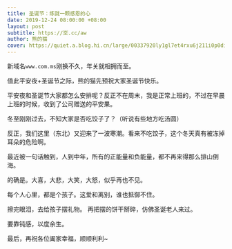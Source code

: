 ```yaml
---
title: 圣诞节：练就一颗感恩的心
date: 2019-12-24 08:00:00 +08:00
layout: post
subtitle: https://🈳.cc/aw
author: 熊的猫
cover: https://quiet.a.blog.hi.cn/large/00337920ly1gl7et4rxu6j211i0p0dil.jpg
---
```


新域名`www.com.ms`刚换不久，年关就相拥而至。

值此平安夜+圣诞节之际，熊的猫先预祝大家圣诞节快乐。

平安夜和圣诞节大家都怎么安排呢？反正不在周末，我是正常上班的，不过在早晨上班的时候，收到了公司赠送的平安果。

冬至刚刚过去，不知大家是否吃饺子了？（听说有些地方吃汤圆）

反正，我们这里（东北）又迎来了一波寒潮。看来不吃饺子，这个冬天真有被冻掉耳朵的危险啊。

最近被一句话触到，人到中年，所有的正能量和负能量，都不再来得那么排山倒海。
 
的确是。大喜，大悲，大笑，大怒，似乎再也不见。
 
每个人心里，都是个孩子。这爱和离别，谁也抵御不住。
 
擦完眼泪，去给孩子摆礼物。 再把摆的饼干掰碎，仿佛圣诞老人来过。
 
要靠钝感，以度余生。

最后，再祝各位阖家幸福，顺顺利利~